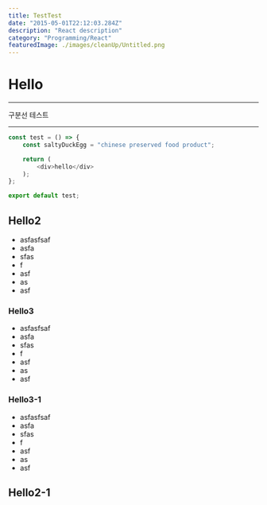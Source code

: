 ```yaml
---
title: TestTest
date: "2015-05-01T22:12:03.284Z"
description: "React description"
category: "Programming/React"
featuredImage: ./images/cleanUp/Untitled.png
---
```


# Hello

***

구분선 테스트

***

```javascript
const test = () => {
    const saltyDuckEgg = "chinese preserved food product";

    return (
        <div>hello</div>
    );
};

export default test;
```


## Hello2
- asfasfsaf
- asfa
- sfas
- f
- asf
- as
- asf

### Hello3
 - asfasfsaf
 - asfa
 - sfas
 - f
 - asf
 - as
 - asf

### Hello3-1
- asfasfsaf
- asfa
- sfas
- f
- asf
- as
- asf

## Hello2-1


